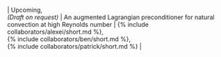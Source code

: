 | Upcoming, <br> *(Draft on request)* | An augmented Lagrangian preconditioner for natural convection at high Reynolds number | {% include collaborators/alexei/short.md %}, <br> {% include collaborators/ben/short.md %}, <br> {% include collaborators/patrick/short.md %} |